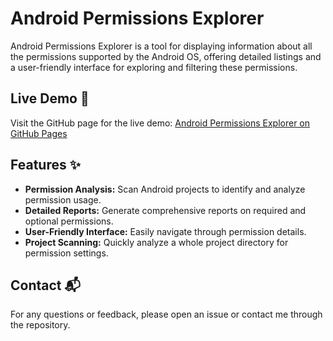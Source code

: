 # Android Permissions Explorer

Android Permissions Explorer is a tool for displaying information about all the permissions supported by the Android OS, offering detailed listings and a user-friendly interface for exploring and filtering these permissions.

## Live Demo 🚀

Visit the GitHub page for the live demo:
[Android Permissions Explorer on GitHub Pages](https://arikw.github.io/android-permissions-explorer)

## Features ✨

- **Permission Analysis:** Scan Android projects to identify and analyze permission usage.
- **Detailed Reports:** Generate comprehensive reports on required and optional permissions.
- **User-Friendly Interface:** Easily navigate through permission details.
- **Project Scanning:** Quickly analyze a whole project directory for permission settings.

## Contact 📬

For any questions or feedback, please open an issue or contact me through the repository.
